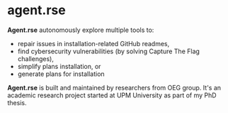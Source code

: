 # agent.rse

**Agent.rse** autonomously explore multiple tools to:

- repair issues in installation-related GitHub readmes,
- find cybersecurity vulnerabilities (by solving Capture The Flag challenges),
- simplify plans installation, or
- generate plans for installation

**Agent.rse** is built and maintained by researchers from OEG group. It's an academic research project started at UPM University as part of my PhD thesis.
